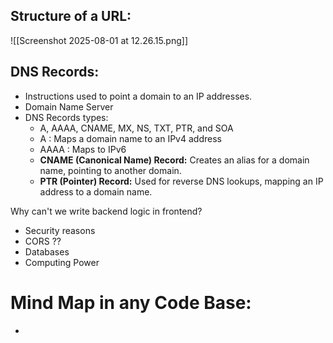 
## Structure of a URL:
![[Screenshot 2025-08-01 at 12.26.15.png]]


## DNS Records:

- Instructions used to point a domain to an IP addresses.
- Domain Name Server
- DNS Records types:
	- A, AAAA, CNAME, MX, NS, TXT, PTR, and SOA
	- A : Maps a domain name to an IPv4 address
	- AAAA : Maps to IPv6
	- **CNAME (Canonical Name) Record:** Creates an alias for a domain name, pointing to another domain.
	- **PTR (Pointer) Record:** Used for reverse DNS lookups, mapping an IP address to a domain name.

Why can't we write backend logic in frontend?
- Security reasons
- CORS ??
- Databases
- Computing Power


# Mind Map in any Code Base:

- 

